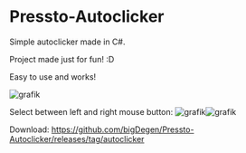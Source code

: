 # Pressto-Autoclicker
Simple autoclicker made in C#.

Project made just for fun! :D

Easy to use and works!

![grafik](https://user-images.githubusercontent.com/87152786/177621222-a01de5c8-9216-4927-8629-7a21d4af8c56.png)

Select between left and right mouse button:
![grafik](https://user-images.githubusercontent.com/87152786/177621527-b3d87e25-4630-469a-83b5-1058b0f20998.png)![grafik](https://user-images.githubusercontent.com/87152786/177621591-ca4919c9-08fc-4c3b-87f2-1e7a8c864f31.png)



Download:
https://github.com/bigDegen/Pressto-Autoclicker/releases/tag/autoclicker
